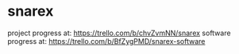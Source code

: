 # snarex

project progress at: https://trello.com/b/chvZvmNN/snarex
software progress at: https://trello.com/b/BfZygPMD/snarex-software
